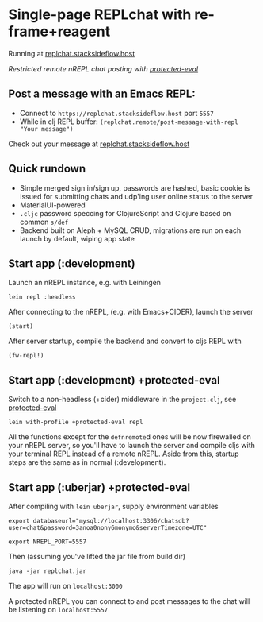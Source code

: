 # Single-page REPLchat with re-frame+reagent

 Running at [replchat.stacksideflow.host](https://replchat.stacksideflow.host)

  *Restricted remote nREPL chat posting with [protected-eval](github.com/stacksideflow/protected-eval)*

## Post a message with an Emacs REPL:

- Connect to `https://replchat.stacksideflow.host` port `5557`
- While in clj REPL buffer: `(replchat.remote/post-message-with-repl  "Your message")`

Check out your message at [replchat.stacksideflow.host](https://replchat.stacksideflow.host)

## Quick rundown

- Simple merged sign in/sign up, passwords are hashed, basic cookie is issued for submitting chats and udp'ing user online status to the server
- MaterialUI-powered
- `.cljc` password speccing for ClojureScript and Clojure based on common `s/def`
- Backend built on Aleph + MySQL CRUD, migrations are run on each launch by default, wiping app state

## Start app (:development)

Launch an nREPL instance, e.g. with Leiningen

`lein repl :headless`

After connecting to the nREPL, (e.g. with Emacs+CIDER), launch the server

`(start)`

After server startup, compile the backend and convert to cljs REPL with

`(fw-repl!)`

## Start app (:development) +protected-eval

Switch to a non-headless (+cider) middleware in the `project.clj`, see [protected-eval](github.com/stacksideflow/protected-eval)

`lein with-profile +protected-eval repl`

All the functions except for the `defnremote`d ones will be now firewalled on your nREPL server, so you'll have to launch the server and compile cljs with your terminal REPL instead of a remote nREPL. Aside from this, startup steps are the same as in normal (:development).

## Start app (:uberjar) +protected-eval

After compiling with `lein uberjar`, supply environment variables

`export databaseurl="mysql://localhost:3306/chatsdb?user=chat&password=3anoa0nony6monymo&serverTimezone=UTC"`

`export NREPL_PORT=5557`

Then (assuming you've lifted the jar file from build dir)

`java -jar replchat.jar`


The app will run on `localhost:3000`

A protected nREPL you can connect to and post messages to the chat will be listening on `localhost:5557`
